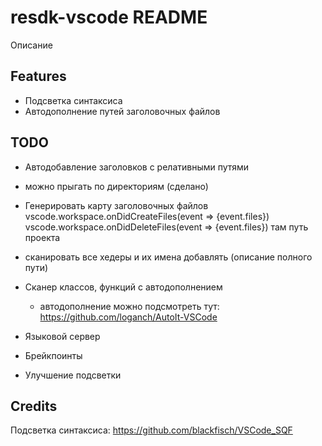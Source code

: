# resdk-vscode README

Описание

## Features

- Подсветка синтаксиса
- Автодополнение путей заголовочных файлов


## TODO

- Автодобавление заголовков с релативными путями
 - можно прыгать по директориям (сделано)
 - Генерировать карту заголовочных файлов
  	vscode.workspace.onDidCreateFiles(event => {event.files})
	vscode.workspace.onDidDeleteFiles(event => {event.files})
 там путь проекта
 - сканировать все хедеры и их имена добавлять (описание полного пути) 

- Сканер классов, функций с автодополнением
	- автодополнение можно подсмотреть тут: https://github.com/loganch/AutoIt-VSCode
- Языковой сервер
- Брейкпоинты
- Улучшение подсветки

## Credits

Подсветка синтаксиса: https://github.com/blackfisch/VSCode_SQF
